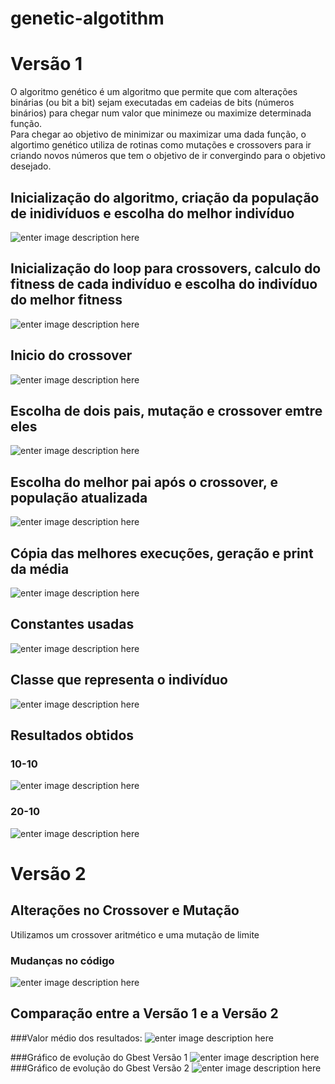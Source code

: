 # genetic-algotithm

# Versão 1

O algoritmo genético é um algoritmo que permite que com alterações binárias (ou bit a bit) sejam executadas em cadeias de bits (números binários) para chegar num valor que minimeze ou maximize determinada função.
<br>
Para chegar ao objetivo de minimizar ou maximizar uma dada função, o algortimo genético utiliza de rotinas como mutações e crossovers para ir criando novos números que tem o objetivo de ir convergindo para o objetivo desejado.

## Inicialização do algoritmo, criação da população de inidivíduos e escolha do melhor indivíduo
![enter image description here](https://github.com/edsonboldrini/genetic-algotithm/blob/master/code1.png?raw=true)

## Inicialização do loop para crossovers, calculo do fitness de cada indivíduo e escolha do indivíduo do melhor fitness
![enter image description here](https://github.com/edsonboldrini/genetic-algotithm/blob/master/code2.png?raw=true)

## Inicio do crossover
![enter image description here](https://github.com/edsonboldrini/genetic-algotithm/blob/master/code3.png?raw=true)

## Escolha de dois pais, mutação e crossover emtre eles
![enter image description here](https://github.com/edsonboldrini/genetic-algotithm/blob/master/code4.png?raw=true)

## Escolha do melhor pai após o crossover, e população atualizada
![enter image description here](https://github.com/edsonboldrini/genetic-algotithm/blob/master/code5.png?raw=true)

## Cópia das melhores execuções, geração e print da média
![enter image description here](https://github.com/edsonboldrini/genetic-algotithm/blob/master/code6.png?raw=true)

## Constantes usadas
![enter image description here](https://github.com/edsonboldrini/genetic-algotithm/blob/master/code7.png?raw=true)

## Classe que representa o indivíduo
![enter image description here](https://github.com/edsonboldrini/genetic-algotithm/blob/master/code8.png?raw=true)

## Resultados obtidos

### 10-10
![enter image description here](https://github.com/edsonboldrini/genetic-algotithm/blob/master/10-10.PNG?raw=true)

### 20-10
![enter image description here](https://github.com/edsonboldrini/genetic-algotithm/blob/master/20-10.PNG?raw=true)

# Versão 2

## Alterações no Crossover e Mutação

Utilizamos um crossover aritmético e uma mutação de limite

### Mudanças no código
![enter image description here](https://github.com/edsonboldrini/genetic-algotithm/blob/master/code9.png?raw=true)

## Comparação entre a Versão 1 e a Versão 2

###Valor médio dos resultados:
![enter image description here](https://github.com/edsonboldrini/genetic-algotithm/blob/master/Comparativo%20m%C3%A9dia%20vers%C3%B5es.PNG?raw=true)

###Gráfico de evolução do Gbest Versão 1
![enter image description here](https://github.com/edsonboldrini/genetic-algotithm/blob/master/Evolu%C3%A7%C3%A3o%20do%20Gbest%20ao%20longo%20das%20execu%C3%A7%C3%B5es%20v1.PNG?raw=true)
###Gráfico de evolução do Gbest Versão 2
![enter image description here](https://github.com/edsonboldrini/genetic-algotithm/blob/master/Evolu%C3%A7%C3%A3o%20do%20Gbest%20ao%20longo%20das%20execu%C3%A7%C3%B5es%20v2.PNG?raw=true)
